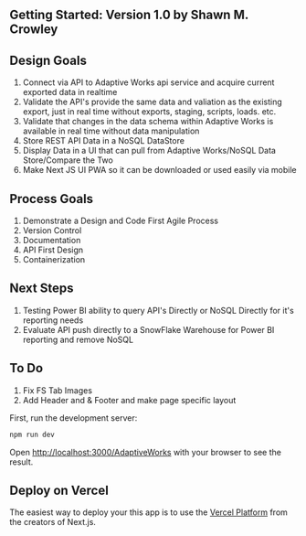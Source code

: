 
## Getting Started: Version 1.0  by Shawn M. Crowley

## Design Goals

1. Connect via API to Adaptive Works api service and acquire current exported data in realtime
2. Validate the API's provide the same data and valiation as the existing export, just in real time without exports, staging, scripts, loads. etc.
3. Validate that changes in the data schema within Adaptive Works is available in real time without data manipulation
4. Store REST API Data in a NoSQL DataStore
5. Display Data in a UI that can pull from Adaptive Works/NoSQL Data Store/Compare the Two
6. Make Next JS UI PWA so it can be downloaded or used easily via mobile

## Process Goals

1. Demonstrate a Design and Code First Agile Process
2. Version Control
3. Documentation
4. API First Design
5. Containerization

## Next Steps
1. Testing Power BI ability to query API's Directly or NoSQL Directly for it's reporting needs
2. Evaluate API push directly to a SnowFlake Warehouse for Power BI reporting and remove NoSQL

## To Do
1. Fix FS Tab Images
2. Add Header and & Footer and make page specific layout


First, run the development server:

```bash
npm run dev

```

Open [http://localhost:3000/AdaptiveWorks](http://localhost:3000/AdaptiveWorks) with your browser to see the result.


## Deploy on Vercel

The easiest way to deploy your this app is to use the [Vercel Platform](https://vercel.com/new?utm_medium=default-template&filter=next.js&utm_source=create-next-app&utm_campaign=create-next-app-readme) from the creators of Next.js.

